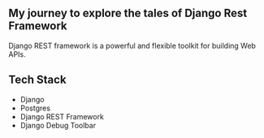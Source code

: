 ## My journey to explore the tales of Django Rest Framework
Django REST framework is a powerful and flexible toolkit for building Web APIs.

## Tech Stack

* Django
* Postgres
* Django REST Framework
* Django Debug Toolbar